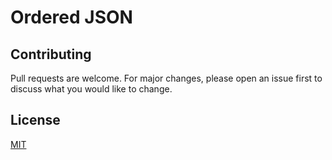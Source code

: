 # Ordered JSON

## Contributing

Pull requests are welcome. For major changes, please open an issue first to discuss what you would like to change.

## License

[MIT](https://choosealicense.com/licenses/mit/)
